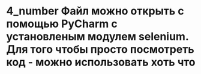 # 4_number Файл можно открыть с помощью PyCharm с установленым модулем selenium. Для того чтобы просто посмотреть код - можно использовать хоть что
